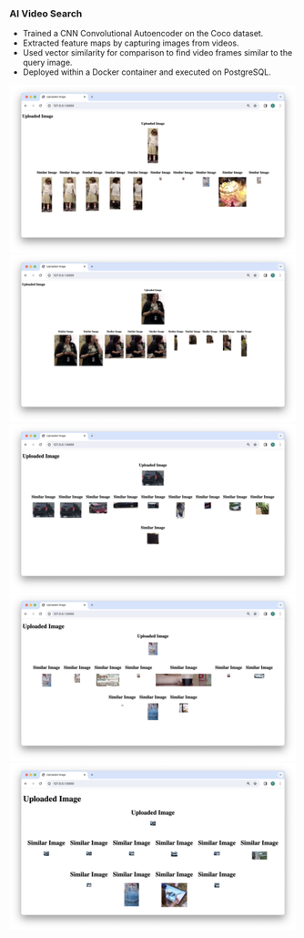 ### AI Video Search

- Trained a CNN Convolutional Autoencoder on the Coco dataset.
- Extracted feature maps by capturing images from videos.
- Used vector similarity for comparison to find video frames similar to the query image.
- Deployed within a Docker container and executed on PostgreSQL.

![Image text](https://github.com/yungewww/AI-Video-Search/blob/main/result_1_person.png)
![Image text](https://github.com/yungewww/AI-Video-Search/blob/main/result_2_person.png)
![Image text](https://github.com/yungewww/AI-Video-Search/blob/main/result_3_car.png)
![Image text](https://github.com/yungewww/AI-Video-Search/blob/main/result_4_cup.png)
![Image text](https://github.com/yungewww/AI-Video-Search/blob/main/result_5_car.png)
